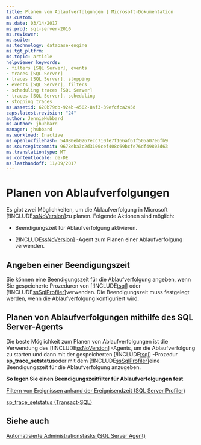 ```yaml
---
title: Planen von Ablaufverfolgungen | Microsoft-Dokumentation
ms.custom: 
ms.date: 03/14/2017
ms.prod: sql-server-2016
ms.reviewer: 
ms.suite: 
ms.technology: database-engine
ms.tgt_pltfrm: 
ms.topic: article
helpviewer_keywords:
- filters [SQL Server], events
- traces [SQL Server]
- traces [SQL Server], stopping
- events [SQL Server], filters
- scheduling traces [SQL Server]
- traces [SQL Server], scheduling
- stopping traces
ms.assetid: 620b79db-924b-4502-8af3-39efcfca245d
caps.latest.revision: "24"
author: JennieHubbard
ms.author: jhubbard
manager: jhubbard
ms.workload: Inactive
ms.openlocfilehash: 54080eb0267ecc710fe7f166af61f505a07e6fb9
ms.sourcegitcommit: 9678eba3c2d3100cef408c69bcfe76df49803d63
ms.translationtype: MT
ms.contentlocale: de-DE
ms.lasthandoff: 11/09/2017
---
```

# <a name="schedule-traces"></a>Planen von Ablaufverfolgungen
  Es gibt zwei Möglichkeiten, um die Ablaufverfolgung in Microsoft [!INCLUDE[ssNoVersion](../../includes/ssnoversion-md.md)]zu planen. Folgende Aktionen sind möglich:  
  
-   Beendigungszeit für Ablaufverfolgung aktivieren.  
  
-   [!INCLUDE[ssNoVersion](../../includes/ssnoversion-md.md)] -Agent zum Planen einer Ablaufverfolgung verwenden.  
  
## <a name="specifying-a-stop-time"></a>Angeben einer Beendigungszeit  
 Sie können eine Beendigungszeit für die Ablaufverfolgung angeben, wenn Sie gespeicherte Prozeduren von [!INCLUDE[tsql](../../includes/tsql-md.md)] oder [!INCLUDE[ssSqlProfiler](../../includes/sssqlprofiler-md.md)]verwenden. Die Beendigungszeit muss festgelegt werden, wenn die Ablaufverfolgung konfiguriert wird.  
  
## <a name="scheduling-traces-by-using-sql-server-agent"></a>Planen von Ablaufverfolgungen mithilfe des SQL Server-Agents  
 Die beste Möglichkeit zum Planen von Ablaufverfolgungen ist die Verwendung des [!INCLUDE[ssNoVersion](../../includes/ssnoversion-md.md)] -Agents, um die Ablaufverfolgung zu starten und dann mit der gespeicherten [!INCLUDE[tsql](../../includes/tsql-md.md)] -Prozedur **sp_trace_setstatus**oder mit dem [!INCLUDE[ssSqlProfiler](../../includes/sssqlprofiler-md.md)]eine Beendigungszeit für die Ablaufverfolgung anzugeben.  
  
 **So legen Sie einen Beendigungszeitfilter für Ablaufverfolgungen fest**  
  
 [Filtern von Ereignissen anhand der Ereignisendzeit &#40;SQL Server Profiler&#41;](../../tools/sql-server-profiler/filter-events-based-on-the-event-end-time-sql-server-profiler.md)  
  
 [sp_trace_setstatus &#40;Transact-SQL&#41;](../../relational-databases/system-stored-procedures/sp-trace-setstatus-transact-sql.md)  
  
## <a name="see-also"></a>Siehe auch  
 [Automatisierte Administrationstasks &#40;SQL Server Agent&#41;](http://msdn.microsoft.com/library/541ee5ac-2c9f-4b74-b4f0-13b7bd5920b0)  
  
  
